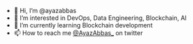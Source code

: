 - 👋 Hi, I’m @ayazabbas
- 👀 I’m interested in DevOps, Data Engineering, Blockchain, AI
- 🌱 I’m currently learning Blockchain development
- 📫 How to reach me [@AyazAbbas_](https://twitter.com/AyazAbbas_) on twitter
